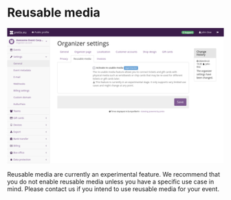 # Reusable media 

![Organizer settings page, on the reusable media tab, showing a checkbox for enabling reusable media and a warning saying that this feature is experimental](../assets/screens/organizer/reusable-media.png) 

Reusable media are currently an experimental feature. We recommend that you do not enable reusable media unless you have a specific use case in mind. Please contact us if you intend to use reusable media for your event. 
